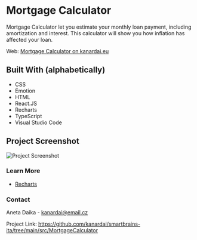 # Mortgage Calculator

Mortgage Calculator let you estimate your monthly loan payment, including amortization and interest. This calculator will show you how inflation has affected your loan.

Web: [Mortgage Calculator on kanardai.eu](https://www.kanardai.eu/mortgage-calculator)
 
## Built With (alphabetically)

- CSS
- Emotion
- HTML
- React.JS
- Recharts
- TypeScript
- Visual Studio Code
 
## Project Screenshot  

![Project Screenshot](https://i.ibb.co/L5RGktW/mortgage-Calc.jpg)


### Learn More

- [Recharts](https://recharts.org/)

### Contact

Aneta Daika - kanardai@email.cz

Project Link: https://github.com/kanardai/smartbrains-ita/tree/main/src/MortgageCalculator
